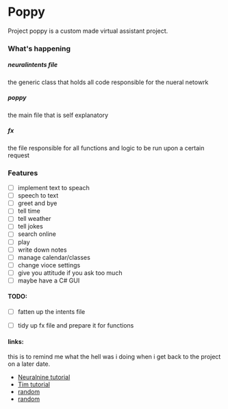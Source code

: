 # Poppy 
Project poppy is a custom made virtual assistant project.


### What's happening 

##### neuralintents file
the generic class that holds all code responsible for the nueral netowrk

##### poppy
the main file that is self explanatory

##### fx 
the file responsible for all functions and logic to be run upon a certain request

### Features 

 - [ ] implement text to speach
 - [ ] speech to text
 - [ ] greet and bye
 - [ ] tell time
 - [ ] tell weather
 - [ ] tell jokes
 - [ ] search online
 - [ ] play 
 - [ ] write down notes
 - [ ] manage calendar/classes
 - [ ] change vioce settings
 - [ ] give you attitude if you ask too much
 - [ ] maybe have a C# GUI

 #### TODO:

 - [ ] fatten up the intents file
 - [ ] tidy up fx file and prepare it for functions


#### links:
this is to remind me what the hell was i doing when i get back to the project on a later date.

 - [Neuralnine tutorial](https://www.youtube.com/watch?v=1lwddP0KUEg&t=130s)
 - [Tim tutorial](https://youtube.com/playlist?list=PLzMcBGfZo4-ndH9FoC4YWHGXG5RZekt-Q)
 - [random](https://www.youtube.com/watch?v=9KZwRBg4-P0)
 - [random](https://www.youtube.com/watch?v=RpWeNzfSUHw)
